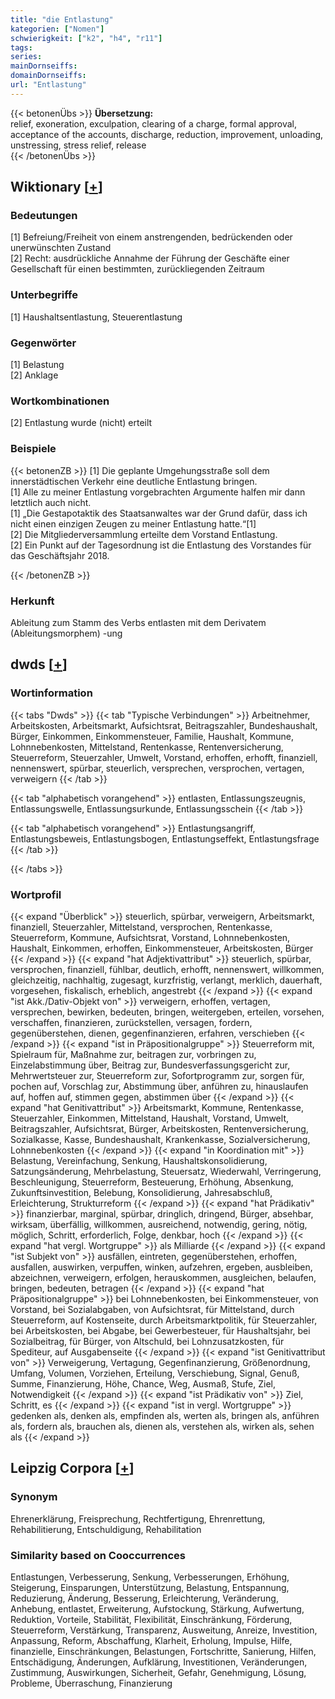 ```yaml
---
title: "die Entlastung"
kategorien: ["Nomen"]
schwierigkeit: ["k2", "h4", "r11"]
tags:
series:
mainDornseiffs:
domainDornseiffs:
url: "Entlastung"
---
```


{{< betonenÜbs >}}
**Übersetzung:**  
relief, exoneration, exculpation, clearing of a charge, formal approval, acceptance of the accounts, discharge, reduction, improvement, unloading, unstressing, stress relief, release  
{{< /betonenÜbs >}}

## Wiktionary [[+](https://de.wiktionary.org/wiki/Entlastung)]

### Bedeutungen
[1] Befreiung/Freiheit von einem anstrengenden, bedrückenden oder unerwünschten Zustand  
[2] Recht: ausdrückliche Annahme der Führung der Geschäfte einer Gesellschaft für einen bestimmten, zurückliegenden Zeitraum  

### Unterbegriffe
[1] Haushaltsentlastung, Steuerentlastung  

### Gegenwörter
[1] Belastung  
[2] Anklage  

### Wortkombinationen
[2] Entlastung wurde (nicht) erteilt  

### Beispiele
{{< betonenZB >}}
[1] Die geplante Umgehungsstraße soll dem innerstädtischen Verkehr eine deutliche Entlastung bringen.  
[1] Alle zu meiner Entlastung vorgebrachten Argumente halfen mir dann letztlich auch nicht.  
[1] „Die Gestapotaktik des Staatsanwaltes war der Grund dafür, dass ich nicht einen einzigen Zeugen zu meiner Entlastung hatte.“[1]  
[2] Die Mitgliederversammlung erteilte dem Vorstand Entlastung.  
[2] Ein Punkt auf der Tagesordnung ist die Entlastung des Vorstandes für das Geschäftsjahr 2018.  

{{< /betonenZB >}}
### Herkunft
Ableitung zum Stamm des Verbs entlasten mit dem Derivatem (Ableitungsmorphem) -ung  



## dwds [[+](https://www.dwds.de/wb/Entlastung)]

### Wortinformation
{{< tabs "Dwds" >}}
{{< tab "Typische Verbindungen" >}}
Arbeitnehmer, Arbeitskosten, Arbeitsmarkt, Aufsichtsrat, Beitragszahler, Bundeshaushalt, Bürger, Einkommen, Einkommensteuer, Familie, Haushalt, Kommune, Lohnnebenkosten, Mittelstand, Rentenkasse, Rentenversicherung, Steuerreform, Steuerzahler, Umwelt, Vorstand, erhoffen, erhofft, finanziell, nennenswert, spürbar, steuerlich, versprechen, versprochen, vertagen, verweigern
{{< /tab >}}

{{< tab "alphabetisch vorangehend" >}}
entlasten, Entlassungszeugnis, Entlassungswelle, Entlassungsurkunde, Entlassungsschein
{{< /tab >}}

{{< tab "alphabetisch vorangehend" >}}
Entlastungsangriff, Entlastungsbeweis, Entlastungsbogen, Entlastungseffekt, Entlastungsfrage
{{< /tab >}}

{{< /tabs >}}

### Wortprofil
{{< expand "Überblick" >}} steuerlich, spürbar, verweigern, Arbeitsmarkt, finanziell, Steuerzahler, Mittelstand, versprochen, Rentenkasse, Steuerreform, Kommune, Aufsichtsrat, Vorstand, Lohnnebenkosten, Haushalt, Einkommen, erhoffen, Einkommensteuer, Arbeitskosten, Bürger {{< /expand >}}
{{< expand "hat Adjektivattribut" >}} steuerlich, spürbar, versprochen, finanziell, fühlbar, deutlich, erhofft, nennenswert, willkommen, gleichzeitig, nachhaltig, zugesagt, kurzfristig, verlangt, merklich, dauerhaft, vorgesehen, fiskalisch, erheblich, angestrebt {{< /expand >}}
{{< expand "ist Akk./Dativ-Objekt von" >}} verweigern, erhoffen, vertagen, versprechen, bewirken, bedeuten, bringen, weitergeben, erteilen, vorsehen, verschaffen, finanzieren, zurückstellen, versagen, fordern, gegenüberstehen, dienen, gegenfinanzieren, erfahren, verschieben {{< /expand >}}
{{< expand "ist in Präpositionalgruppe" >}} Steuerreform mit, Spielraum für, Maßnahme zur, beitragen zur, vorbringen zu, Einzelabstimmung über, Beitrag zur, Bundesverfassungsgericht zur, Mehrwertsteuer zur, Steuerreform zur, Sofortprogramm zur, sorgen für, pochen auf, Vorschlag zur, Abstimmung über, anführen zu, hinauslaufen auf, hoffen auf, stimmen gegen, abstimmen über {{< /expand >}}
{{< expand "hat Genitivattribut" >}} Arbeitsmarkt, Kommune, Rentenkasse, Steuerzahler, Einkommen, Mittelstand, Haushalt, Vorstand, Umwelt, Beitragszahler, Aufsichtsrat, Bürger, Arbeitskosten, Rentenversicherung, Sozialkasse, Kasse, Bundeshaushalt, Krankenkasse, Sozialversicherung, Lohnnebenkosten {{< /expand >}}
{{< expand "in Koordination mit" >}} Belastung, Vereinfachung, Senkung, Haushaltskonsolidierung, Satzungsänderung, Mehrbelastung, Steuersatz, Wiederwahl, Verringerung, Beschleunigung, Steuerreform, Besteuerung, Erhöhung, Absenkung, Zukunftsinvestition, Belebung, Konsolidierung, Jahresabschluß, Erleichterung, Strukturreform {{< /expand >}}
{{< expand "hat Prädikativ" >}} finanzierbar, marginal, spürbar, dringlich, dringend, Bürger, absehbar, wirksam, überfällig, willkommen, ausreichend, notwendig, gering, nötig, möglich, Schritt, erforderlich, Folge, denkbar, hoch {{< /expand >}}
{{< expand "hat vergl. Wortgruppe" >}} als Milliarde {{< /expand >}}
{{< expand "ist Subjekt von" >}} ausfällen, eintreten, gegenüberstehen, erhoffen, ausfallen, auswirken, verpuffen, winken, aufzehren, ergeben, ausbleiben, abzeichnen, verweigern, erfolgen, herauskommen, ausgleichen, belaufen, bringen, bedeuten, betragen {{< /expand >}}
{{< expand "hat Präpositionalgruppe" >}} bei Lohnnebenkosten, bei Einkommensteuer, von Vorstand, bei Sozialabgaben, von Aufsichtsrat, für Mittelstand, durch Steuerreform, auf Kostenseite, durch Arbeitsmarktpolitik, für Steuerzahler, bei Arbeitskosten, bei Abgabe, bei Gewerbesteuer, für Haushaltsjahr, bei Sozialbeitrag, für Bürger, von Altschuld, bei Lohnzusatzkosten, für Spediteur, auf Ausgabenseite {{< /expand >}}
{{< expand "ist Genitivattribut von" >}} Verweigerung, Vertagung, Gegenfinanzierung, Größenordnung, Umfang, Volumen, Vorziehen, Erteilung, Verschiebung, Signal, Genuß, Summe, Finanzierung, Höhe, Chance, Weg, Ausmaß, Stufe, Ziel, Notwendigkeit {{< /expand >}}
{{< expand "ist Prädikativ von" >}} Ziel, Schritt, es {{< /expand >}}
{{< expand "ist in vergl. Wortgruppe" >}} gedenken als, denken als, empfinden als, werten als, bringen als, anführen als, fordern als, brauchen als, dienen als, verstehen als, wirken als, sehen als {{< /expand >}}

## Leipzig Corpora [[+](https://corpora.uni-leipzig.de/en/res?word=Entlastung&corpusId=deu_newscrawl-public_2018)]


### Synonym
Ehrenerklärung, Freisprechung, Rechtfertigung, Ehrenrettung, Rehabilitierung, Entschuldigung, Rehabilitation


### Similarity based on Cooccurrences
Entlastungen, Verbesserung, Senkung, Verbesserungen, Erhöhung, Steigerung, Einsparungen, Unterstützung, Belastung, Entspannung, Reduzierung, Änderung, Besserung, Erleichterung, Veränderung, Anhebung, entlastet, Erweiterung, Aufstockung, Stärkung, Aufwertung, Reduktion, Vorteile, Stabilität, Flexibilität, Einschränkung, Förderung, Steuerreform, Verstärkung, Transparenz, Ausweitung, Anreize, Investition, Anpassung, Reform, Abschaffung, Klarheit, Erholung, Impulse, Hilfe, finanzielle, Einschränkungen, Belastungen, Fortschritte, Sanierung, Hilfen, Entschädigung, Änderungen, Aufklärung, Investitionen, Veränderungen, Zustimmung, Auswirkungen, Sicherheit, Gefahr, Genehmigung, Lösung, Probleme, Überraschung, Finanzierung

